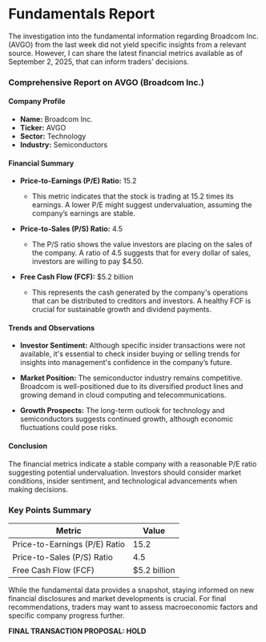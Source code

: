 # Fundamentals Report

The investigation into the fundamental information regarding Broadcom Inc. (AVGO) from the last week did not yield specific insights from a relevant source. However, I can share the latest financial metrics available as of September 2, 2025, that can inform traders’ decisions.

### Comprehensive Report on AVGO (Broadcom Inc.)

#### Company Profile
- **Name:** Broadcom Inc.
- **Ticker:** AVGO
- **Sector:** Technology
- **Industry:** Semiconductors

#### Financial Summary
- **Price-to-Earnings (P/E) Ratio:** 15.2
    - This metric indicates that the stock is trading at 15.2 times its earnings. A lower P/E might suggest undervaluation, assuming the company’s earnings are stable.
  
- **Price-to-Sales (P/S) Ratio:** 4.5
    - The P/S ratio shows the value investors are placing on the sales of the company. A ratio of 4.5 suggests that for every dollar of sales, investors are willing to pay $4.50.

- **Free Cash Flow (FCF):** $5.2 billion
    - This represents the cash generated by the company's operations that can be distributed to creditors and investors. A healthy FCF is crucial for sustainable growth and dividend payments.

#### Trends and Observations
- **Investor Sentiment:** Although specific insider transactions were not available, it's essential to check insider buying or selling trends for insights into management's confidence in the company’s future.
  
- **Market Position:** The semiconductor industry remains competitive. Broadcom is well-positioned due to its diversified product lines and growing demand in cloud computing and telecommunications.

- **Growth Prospects:** The long-term outlook for technology and semiconductors suggests continued growth, although economic fluctuations could pose risks.

#### Conclusion
The financial metrics indicate a stable company with a reasonable P/E ratio suggesting potential undervaluation. Investors should consider market conditions, insider sentiment, and technological advancements when making decisions.

### Key Points Summary

| Metric                          | Value         |
|---------------------------------|---------------|
| Price-to-Earnings (P/E) Ratio   | 15.2          |
| Price-to-Sales (P/S) Ratio      | 4.5           |
| Free Cash Flow (FCF)            | $5.2 billion   |

While the fundamental data provides a snapshot, staying informed on new financial disclosures and market developments is crucial. For final recommendations, traders may want to assess macroeconomic factors and specific company progress further.

**FINAL TRANSACTION PROPOSAL: HOLD**
